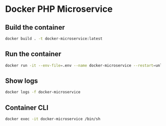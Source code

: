 # Docker PHP Microservice

## Build the container
```bash
docker build . -t docker-microservice:latest
```

## Run the container
```bash
docker run -it --env-file=.env --name docker-microservice --restart=unless-stopped -d docker-microservice:latest
```

## Show logs
```bash
docker logs -f docker-microservice
```

## Container CLI
```bash
docker exec -it docker-microservice /bin/sh
```
